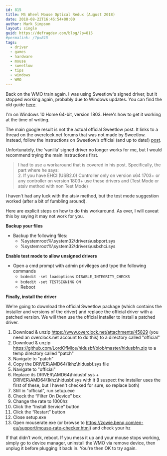 ```yaml
---
id: 815
title: MS Wheel Mouse Optical Redux (August 2018)
date: 2018-08-22T16:46:54+00:00
author: Mark Simpson
layout: single
guid: https://defragdev.com/blog/?p=815
#permalink: /?p=815
tags:
  - driver
  - games
  - hardware
  - mouse
  - sweetlow
  - tips
  - windows
  - WMO
---
```

Back on the WMO train again. I was using Sweetlow's signed driver, but it stopped working again, probably due to Windows updates. You can find the old guide [here](./?p=799).

I'm on Windows 10 Home 64-bit, version 1803. Here's how to get it working at the time of writing.

The main google result is not the actual official Sweetlow post. It links to a thread on the overclock.net forums that was not made by Sweetlow. Instead, follow the instructions on Sweetlow’s official (and up to date!) [post](https://www.overclock.net/forum/375-mice/1589644-usb-mouse-hard-overclocking-2000-hz.html).

Unfortunately, the ‘vanilla’ signed driver no longer works for me, but I would recommend trying the main instructions first.

> I had to use a workaround that is covered in his post. Specifically, the part where he says:  
> 2. If you have EHCI (USB2.0) Controller only on version x64 1703+ or any controller on version 1803+ use these drivers and (Test Mode or atsiv method with non Test Mode)

I haven't had any luck with the atsiv method, but the test mode suggestion worked (after a bit of fumbling around).

Here are explicit steps on how to do this workaround. As ever, I will caveat this by saying it may not work for you.

**Backup your files**

  * Backup the following files: 
      * %systemroot%\system32\drivers\usbport.sys
      * %systemroot%\system32\drivers\usbxhci.sys

**Enable test mode to allow unsigned drivers**

  * Open a cmd prompt with admin privileges and type the following commands 
      * `bcdedit -set loadoptions DISABLE_INTEGRITY_CHECKS`
      * `bcdedit -set TESTSIGNING ON`
      * Reboot

**Finally, install the driver**

We're going to download the official Sweetlow package (which contains the installer and versions of the driver) and replace the official driver with a patched version. We will then use the official installer to install a patched driver.

1. Download & unzip <a href="https://www.overclock.net/attachments/45829" rel="nofollow">https://www.overclock.net/attachments/45829</a> (you need an overclock.net account to do this) to a directory called "official"
1. Download & unzip <a href="https://github.com/LordOfMice/hidusbf/blob/master/hidusbfn.zip" rel="nofollow">https://github.com/LordOfMice/hidusbf/blob/master/hidusbfn.zip</a> to a temp directory called "patch"
1. Navigate to "patch"
1. Copy the DRIVER\AMD64\1khz\hidusbf.sys file
1. Navigate to "official"
1. Replace its DRIVER\AMD64\hidusbf.sys + DRIVER\AMD64\1khz\hidusbf.sys with it (I suspect the installer uses the first of these, but I haven't checked for sure, so replace both)
1. Still in "official", run setup.exe
1. Check the “Filter On Device” box
1. Change the rate to 1000hz
1. Click the “Install Service” button
1. Click the “Restart” button
1. Close setup.exe
1. Open mouserate.exe (or browse to <a href="https://zowie.benq.com/en-eu/support/mouse-rate-checker.html" rel="nofollow">https://zowie.benq.com/en-eu/support/mouse-rate-checker.html</a>) and check your hz

If that didn’t work, reboot. If you mess it up and your mouse stops working, simply go to device manager, uninstall the WMO via remove device, then unplug it before plugging it back in. You're then OK to try again.